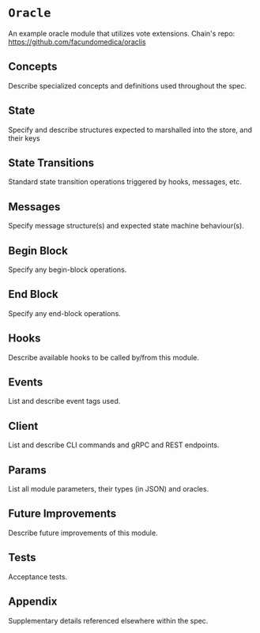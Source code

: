 # `Oracle`

An example oracle module that utilizes vote extensions.
Chain's repo: https://github.com/facundomedica/oraclis

## Concepts

Describe specialized concepts and definitions used throughout the spec.

## State

Specify and describe structures expected to marshalled into the store, and their keys

## State Transitions

Standard state transition operations triggered by hooks, messages, etc.

## Messages

Specify message structure(s) and expected state machine behaviour(s).

## Begin Block

Specify any begin-block operations.

## End Block

Specify any end-block operations.

## Hooks

Describe available hooks to be called by/from this module.

## Events

List and describe event tags used.

## Client

List and describe CLI commands and gRPC and REST endpoints.

## Params

List all module parameters, their types (in JSON) and oracles.

## Future Improvements

Describe future improvements of this module.

## Tests

Acceptance tests.

## Appendix

Supplementary details referenced elsewhere within the spec.